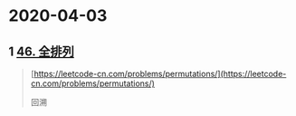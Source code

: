 # 2020-04-03

## 1 [46. 全排列](https://leetcode-cn.com/problems/permutations/)

> [https://leetcode-cn.com/problems/permutations/](https://leetcode-cn.com/problems/permutations/)
>
> 回溯



